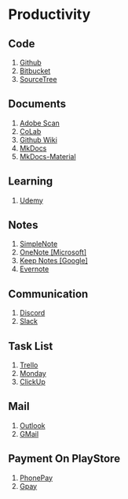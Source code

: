 # Productivity

## Code
1. [Github](https://github.com/)
2. [Bitbucket](https://bitbucket.org/)
3. [SourceTree](https://www.sourcetreeapp.com/)

## Documents
1. [Adobe Scan](https://www.adobe.com/in/acrobat/mobile/scanner-app.html)
2. [CoLab](https://colab.research.google.com/)
3. [Github Wiki](https://docs.github.com/en)
4. [MkDocs](https://www.mkdocs.org/)
5. [MkDocs-Material](https://github.com/squidfunk/mkdocs-material)

## Learning
1. [Udemy](https://www.udemy.com/)

## Notes
1. [SimpleNote]()
2. [OneNote [Microsoft]](https://www.onenote.com/)
3. [Keep Notes [Google]](https://keep.google.com/)
4. [Evernote](https://evernote.com/)

## Communication
1. [Discord](https://discord.com/)
2. [Slack](https://slack.com/)

## Task List
1. [Trello](https://trello.com/)
2. [Monday](https://monday.com/)
3. [ClickUp](https://clickup.com/)

## Mail
1. [Outlook](https://outlook.live.com/)
2. [GMail](https://mail.google.com/mail/)

## Payment On PlayStore
1. [PhonePay](https://play.google.com/store/apps/details?id=com.phonepe.app&hl=en_IN&gl=US)
2. [Gpay](https://play.google.com/store/apps/details?id=com.google.android.apps.nbu.paisa.user&hl=en_IN&gl=US)

